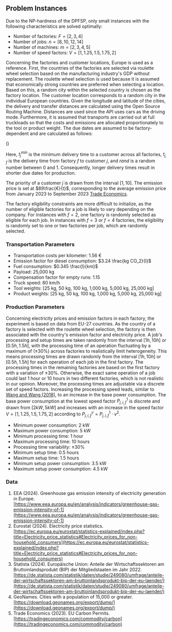 ## Problem Instances

Due to the NP-hardness of the DPFSP, only small instances with the following characteristics are solved optimally:

- Number of factories: $F = [2, 3, 4]$
- Number of jobs: $n = [8, 10, 12, 14]$
- Number of machines: $m = [2, 3, 4, 5]$
- Number of speed factors: $V = [1, 1.25, 1.5, 1.75, 2]$

Concerning the factories and customer locations, Europe is used as a reference. First, the countries of the factories are selected via roulette wheel selection based on the manufacturing industry's GDP without replacement. The roulette wheel selection is used because it is assumed that economically strong countries are preferred when selecting a location. Based on this, a random city within the selected country is chosen as the factory location. The customer location corresponds to a random city in the individual European countries. Given the longitude and latitude of the cities, the delivery and transfer distances are calculated using the Open Source Routing Machine. Distances are used since the API uses cars as the driving mode. Furthermore, it is assumed that transports are carried out at full truckloads so that the costs and emissions are allocated proportionately to the tool or product weight. The due dates are assumed to be factory-dependent and are calculated as follows:

()

Here, $t^{min}_{j}$ is the minimum delivery time to a customer across all factories, $t_{j,f}$ is the delivery time from factory $f$ to customer $j$, and $rand$ is a random number between 0 and 1. Consequently, longer delivery times result in shorter due dates for production.

The priority of a customer $j$ is drawn from the interval $[1, 10]$. The emission price is set at $89\frac{€}{t}$, corresponding to the average emission price from January 2023 to September 2023 [Trade Economics](https://tradingeconomics.com/commodity/carbon).

The factory eligibility constraints are more difficult to initialize, as the number of eligible factories for a job is likely to vary depending on the company. For instances with $f = 2$, one factory is randomly selected as eligible for each job. In instances with $f = 3$ or $f = 4$ factories, the eligibility is randomly set to one or two factories per job, which are randomly selected.

### Transportation Parameters

- Transportation costs per kilometer: 1.56 €
- Emission factor for diesel consumption: $3.24 \frac{kg CO_2}{l}$
- Fuel consumption: $0.345 \frac{l}{km}$
- Payload: 25,000 kg
- Compensation factor for empty runs: 1.15
- Truck speed: 80 km/h
- Tool weights: [25 kg, 50 kg, 100 kg, 1,000 kg, 5,000 kg, 25,000 kg]
- Product weights: [25 kg, 50 kg, 100 kg, 1,000 kg, 5,000 kg, 25,000 kg]

### Production Parameters

Concerning electricity prices and emission factors in each factory, the experiment is based on data from EU-27 countries. As the country of a factory is selected with the roulette wheel selection, the factory is then associated with the country's emission factor and electricity price. A job's processing and setup times are taken randomly from the interval $[1h, 10h]$ or $[0.5h, 1.5h]$, with the processing time of an operation fluctuating by a maximum of (±30%) across factories to realistically limit heterogeneity. This means processing times are drawn randomly from the interval $[1h, 10h]$ or $[0.5h, 1.5h]$ for each operation of each job in the first factory. The processing times in the remaining factories are based on the first factory with a variation of ±30%. Otherwise, the exact same operation of a job could last 1 hour or 10 hours in two different factories, which is not realistic in our opinion. Moreover, the processing times are adjustable via a discrete set of speed factors. Increasing the processing speed leads, similar to [Wang and Wang (2018)](https://doi.org/10.1109/TSMC.2017.2788879), to an increase in the base power consumption. The base power consumption at the lowest speed factor $P_{j,i,f}^1$ is discrete and drawn from $[2kW, 5kW]$ and increases with an increase in the speed factor $V = [1, 1.25, 1.5, 1.75, 2]$ according to $P_{j,i,f}^v = P_{j,i,f}^1 \cdot v^2$.

- Minimum power consumption: 2 kW
- Maximum power consumption: 5 kW
- Minimum processing time: 1 hour
- Maximum processing time: 10 hours
- Processing time variability: ±30%
- Minimum setup time: 0.5 hours
- Maximum setup time: 1.5 hours
- Minimum setup power consumption: 3.5 kW
- Maximum setup power consumption: 4.5 kW

### Data 

1. EEA (2024). Greenhouse gas emission intensity of electricity generation in Europe. [https://www.eea.europa.eu/en/analysis/indicators/greenhouse-gas-emission-intensity-of-1](https://www.eea.europa.eu/en/analysis/indicators/greenhouse-gas-emission-intensity-of-1)
2. Eurostat (2024). Electricity price statistics. [https://ec.europa.eu/eurostat/statistics-explained/index.php?title=Electricity_price_statistics#Electricity_prices_for_non-household_consumers](https://ec.europa.eu/eurostat/statistics-explained/index.php?title=Electricity_price_statistics#Electricity_prices_for_non-household_consumers)
3. Statista (2024). Europäische Union: Anteile der Wirtschaftssektoren am Bruttoinlandsprodukt (BIP) der Mitgliedstaaten im Jahr 2022. [https://de.statista.com/statistik/daten/studie/249080/umfrage/anteile-der-wirtschaftssektoren-am-bruttoinlandsprodukt-bip-der-eu-laender/](https://de.statista.com/statistik/daten/studie/249080/umfrage/anteile-der-wirtschaftssektoren-am-bruttoinlandsprodukt-bip-der-eu-laender/)
4. GeoNames. Cities with a population of 15,000 or greater. [https://download.geonames.org/export/dump/](https://download.geonames.org/export/dump/)
5. Trade Economics (2023). EU Carbon Permits. [https://tradingeconomics.com/commodity/carbon](https://tradingeconomics.com/commodity/carbon)
